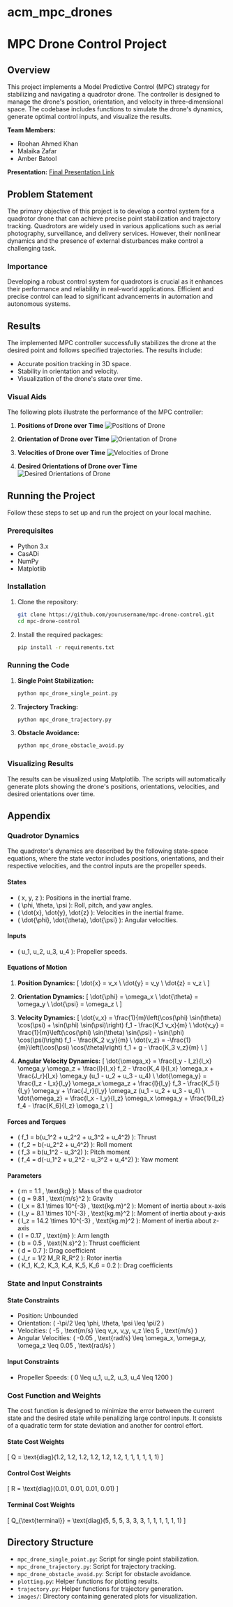 # acm_mpc_drones

# MPC Drone Control Project

## Overview
This project implements a Model Predictive Control (MPC) strategy for stabilizing and navigating a quadrotor drone. The controller is designed to manage the drone's position, orientation, and velocity in three-dimensional space. The codebase includes functions to simulate the drone's dynamics, generate optimal control inputs, and visualize the results.

**Team Members:**
- Roohan Ahmed Khan
- Malaika Zafar
- Amber Batool


**Presentation:** [Final Presentation Link](https://your-presentation-link.com)

## Problem Statement
The primary objective of this project is to develop a control system for a quadrotor drone that can achieve precise point stabilization and trajectory tracking. Quadrotors are widely used in various applications such as aerial photography, surveillance, and delivery services. However, their nonlinear dynamics and the presence of external disturbances make control a challenging task.

### Importance
Developing a robust control system for quadrotors is crucial as it enhances their performance and reliability in real-world applications. Efficient and precise control can lead to significant advancements in automation and autonomous systems.

## Results
The implemented MPC controller successfully stabilizes the drone at the desired point and follows specified trajectories. The results include:
- Accurate position tracking in 3D space.
- Stability in orientation and velocity.
- Visualization of the drone's state over time.

### Visual Aids
The following plots illustrate the performance of the MPC controller:

1. **Positions of Drone over Time**
   ![Positions of Drone](images/position_plot.png)

2. **Orientation of Drone over Time**
   ![Orientation of Drone](images/orientation_plot.png)

3. **Velocities of Drone over Time**
   ![Velocities of Drone](images/velocity_plot.png)

4. **Desired Orientations of Drone over Time**
   ![Desired Orientations of Drone](images/desired_orientation_plot.png)

## Running the Project
Follow these steps to set up and run the project on your local machine.

### Prerequisites
- Python 3.x
- CasADi
- NumPy
- Matplotlib

### Installation
1. Clone the repository:
    ```bash
    git clone https://github.com/yourusername/mpc-drone-control.git
    cd mpc-drone-control
    ```

2. Install the required packages:
    ```bash
    pip install -r requirements.txt
    ```

### Running the Code
1. **Single Point Stabilization:**
    ```bash
    python mpc_drone_single_point.py
    ```

2. **Trajectory Tracking:**
    ```bash
    python mpc_drone_trajectory.py
    ```

3. **Obstacle Avoidance:**
    ```bash
    python mpc_drone_obstacle_avoid.py
    ```

### Visualizing Results
The results can be visualized using Matplotlib. The scripts will automatically generate plots showing the drone's positions, orientations, velocities, and desired orientations over time.

## Appendix

### Quadrotor Dynamics

The quadrotor's dynamics are described by the following state-space equations, where the state vector includes positions, orientations, and their respective velocities, and the control inputs are the propeller speeds.

#### States

- \( x, y, z \): Positions in the inertial frame.
- \( \phi, \theta, \psi \): Roll, pitch, and yaw angles.
- \( \dot{x}, \dot{y}, \dot{z} \): Velocities in the inertial frame.
- \( \dot{\phi}, \dot{\theta}, \dot{\psi} \): Angular velocities.

#### Inputs
- \( u_1, u_2, u_3, u_4 \): Propeller speeds.

#### Equations of Motion

1. **Position Dynamics:**
   \[
   \dot{x} = v_x \\
   \dot{y} = v_y \\
   \dot{z} = v_z \\
   \]

2. **Orientation Dynamics:**
   \[
   \dot{\phi} = \omega_x \\
   \dot{\theta} = \omega_y \\
   \dot{\psi} = \omega_z \\
   \]

3. **Velocity Dynamics:**
   \[
   \dot{v_x} = \frac{1}{m}\left(\cos(\phi) \sin(\theta) \cos(\psi) + \sin(\phi) \sin(\psi)\right) f_1 - \frac{K_1 v_x}{m} \\
   \dot{v_y} = \frac{1}{m}\left(\cos(\phi) \sin(\theta) \sin(\psi) - \sin(\phi) \cos(\psi)\right) f_1 - \frac{K_2 v_y}{m} \\
   \dot{v_z} = -\frac{1}{m}\left(\cos(\psi) \cos(\theta)\right) f_1 + g - \frac{K_3 v_z}{m} \\
   \]

4. **Angular Velocity Dynamics:**
   \[
   \dot{\omega_x} = \frac{I_y - I_z}{I_x} \omega_y \omega_z + \frac{l}{I_x} f_2 - \frac{K_4 l}{I_x} \omega_x + \frac{J_r}{I_x} \omega_y (u_1 - u_2 + u_3 - u_4) \\
   \dot{\omega_y} = \frac{I_z - I_x}{I_y} \omega_x \omega_z + \frac{l}{I_y} f_3 - \frac{K_5 l}{I_y} \omega_y + \frac{J_r}{I_y} \omega_z (u_1 - u_2 + u_3 - u_4) \\
   \dot{\omega_z} = \frac{I_x - I_y}{I_z} \omega_x \omega_y + \frac{1}{I_z} f_4 - \frac{K_6}{I_z} \omega_z \\
   \]

#### Forces and Torques
- \( f_1 = b(u_1^2 + u_2^2 + u_3^2 + u_4^2) \): Thrust
- \( f_2 = b(-u_2^2 + u_4^2) \): Roll moment
- \( f_3 = b(u_1^2 - u_3^2) \): Pitch moment
- \( f_4 = d(-u_1^2 + u_2^2 - u_3^2 + u_4^2) \): Yaw moment

#### Parameters
- \( m = 1.1 \, \text{kg} \): Mass of the quadrotor
- \( g = 9.81 \, \text{m/s}^2 \): Gravity
- \( I_x = 8.1 \times 10^{-3} \, \text{kg.m}^2 \): Moment of inertia about x-axis
- \( I_y = 8.1 \times 10^{-3} \, \text{kg.m}^2 \): Moment of inertia about y-axis
- \( I_z = 14.2 \times 10^{-3} \, \text{kg.m}^2 \): Moment of inertia about z-axis
- \( l = 0.17 \, \text{m} \): Arm length
- \( b = 0.5 \, \text{N.s}^2 \): Thrust coefficient
- \( d = 0.7 \): Drag coefficient
- \( J_r = 1/2 M_R R_R^2 \): Rotor inertia
- \( K_1, K_2, K_3, K_4, K_5, K_6 = 0.2 \): Drag coefficients

### State and Input Constraints
#### State Constraints
- Position: Unbounded
- Orientation: \( -\pi/2 \leq \phi, \theta, \psi \leq \pi/2 \)
- Velocities: \( -5 \, \text{m/s} \leq v_x, v_y, v_z \leq 5 \, \text{m/s} \)
- Angular Velocities: \( -0.05 \, \text{rad/s} \leq \omega_x, \omega_y, \omega_z \leq 0.05 \, \text{rad/s} \)

#### Input Constraints
- Propeller Speeds: \( 0 \leq u_1, u_2, u_3, u_4 \leq 1200 \)

### Cost Function and Weights

The cost function is designed to minimize the error between the current state and the desired state while penalizing large control inputs. It consists of a quadratic term for state deviation and another for control effort.

#### State Cost Weights
\[
Q = \text{diag}(1.2, 1.2, 1.2, 1.2, 1.2, 1.2, 1, 1, 1, 1, 1, 1)
\]

#### Control Cost Weights
\[
R = \text{diag}(0.01, 0.01, 0.01, 0.01)
\]

#### Terminal Cost Weights
\[
Q_{\text{terminal}} = \text{diag}(5, 5, 5, 3, 3, 3, 1, 1, 1, 1, 1, 1)
\]
<script type="text/javascript" async
  src="https://cdnjs.cloudflare.com/ajax/libs/mathjax/2.7.7/MathJax.js?config=TeX-MML-AM_CHTML">
</script>

## Directory Structure
- `mpc_drone_single_point.py`: Script for single point stabilization.
- `mpc_drone_trajectory.py`: Script for trajectory tracking.
- `mpc_drone_obstacle_avoid.py`: Script for obstacle avoidance.
- `plotting.py`: Helper functions for plotting results.
- `trajectory.py`: Helper functions for trajectory generation.
- `images/`: Directory containing generated plots for visualization.


